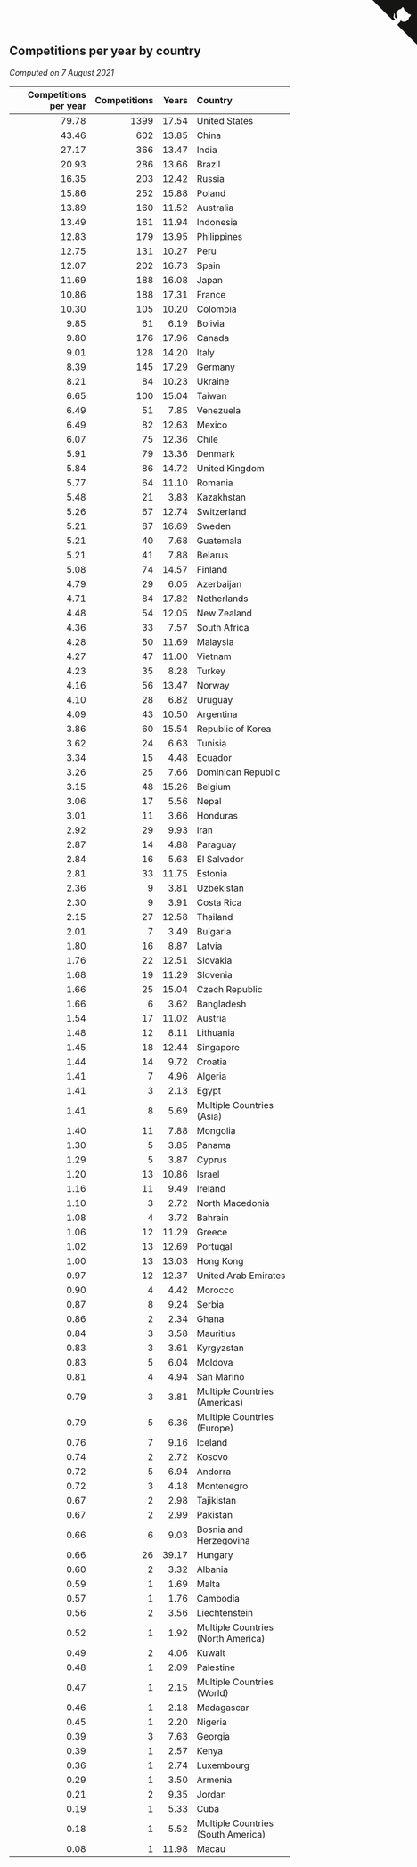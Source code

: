 ## Competitions per year by country

*Computed on  7 August 2021*

| Competitions per year | Competitions | Years | Country |
| ---: | ---: | ---: | :--- |
| 79.78 | 1399 | 17.54 | United States |
| 43.46 | 602 | 13.85 | China |
| 27.17 | 366 | 13.47 | India |
| 20.93 | 286 | 13.66 | Brazil |
| 16.35 | 203 | 12.42 | Russia |
| 15.86 | 252 | 15.88 | Poland |
| 13.89 | 160 | 11.52 | Australia |
| 13.49 | 161 | 11.94 | Indonesia |
| 12.83 | 179 | 13.95 | Philippines |
| 12.75 | 131 | 10.27 | Peru |
| 12.07 | 202 | 16.73 | Spain |
| 11.69 | 188 | 16.08 | Japan |
| 10.86 | 188 | 17.31 | France |
| 10.30 | 105 | 10.20 | Colombia |
| 9.85 | 61 | 6.19 | Bolivia |
| 9.80 | 176 | 17.96 | Canada |
| 9.01 | 128 | 14.20 | Italy |
| 8.39 | 145 | 17.29 | Germany |
| 8.21 | 84 | 10.23 | Ukraine |
| 6.65 | 100 | 15.04 | Taiwan |
| 6.49 | 51 | 7.85 | Venezuela |
| 6.49 | 82 | 12.63 | Mexico |
| 6.07 | 75 | 12.36 | Chile |
| 5.91 | 79 | 13.36 | Denmark |
| 5.84 | 86 | 14.72 | United Kingdom |
| 5.77 | 64 | 11.10 | Romania |
| 5.48 | 21 | 3.83 | Kazakhstan |
| 5.26 | 67 | 12.74 | Switzerland |
| 5.21 | 87 | 16.69 | Sweden |
| 5.21 | 40 | 7.68 | Guatemala |
| 5.21 | 41 | 7.88 | Belarus |
| 5.08 | 74 | 14.57 | Finland |
| 4.79 | 29 | 6.05 | Azerbaijan |
| 4.71 | 84 | 17.82 | Netherlands |
| 4.48 | 54 | 12.05 | New Zealand |
| 4.36 | 33 | 7.57 | South Africa |
| 4.28 | 50 | 11.69 | Malaysia |
| 4.27 | 47 | 11.00 | Vietnam |
| 4.23 | 35 | 8.28 | Turkey |
| 4.16 | 56 | 13.47 | Norway |
| 4.10 | 28 | 6.82 | Uruguay |
| 4.09 | 43 | 10.50 | Argentina |
| 3.86 | 60 | 15.54 | Republic of Korea |
| 3.62 | 24 | 6.63 | Tunisia |
| 3.34 | 15 | 4.48 | Ecuador |
| 3.26 | 25 | 7.66 | Dominican Republic |
| 3.15 | 48 | 15.26 | Belgium |
| 3.06 | 17 | 5.56 | Nepal |
| 3.01 | 11 | 3.66 | Honduras |
| 2.92 | 29 | 9.93 | Iran |
| 2.87 | 14 | 4.88 | Paraguay |
| 2.84 | 16 | 5.63 | El Salvador |
| 2.81 | 33 | 11.75 | Estonia |
| 2.36 | 9 | 3.81 | Uzbekistan |
| 2.30 | 9 | 3.91 | Costa Rica |
| 2.15 | 27 | 12.58 | Thailand |
| 2.01 | 7 | 3.49 | Bulgaria |
| 1.80 | 16 | 8.87 | Latvia |
| 1.76 | 22 | 12.51 | Slovakia |
| 1.68 | 19 | 11.29 | Slovenia |
| 1.66 | 25 | 15.04 | Czech Republic |
| 1.66 | 6 | 3.62 | Bangladesh |
| 1.54 | 17 | 11.02 | Austria |
| 1.48 | 12 | 8.11 | Lithuania |
| 1.45 | 18 | 12.44 | Singapore |
| 1.44 | 14 | 9.72 | Croatia |
| 1.41 | 7 | 4.96 | Algeria |
| 1.41 | 3 | 2.13 | Egypt |
| 1.41 | 8 | 5.69 | Multiple Countries (Asia) |
| 1.40 | 11 | 7.88 | Mongolia |
| 1.30 | 5 | 3.85 | Panama |
| 1.29 | 5 | 3.87 | Cyprus |
| 1.20 | 13 | 10.86 | Israel |
| 1.16 | 11 | 9.49 | Ireland |
| 1.10 | 3 | 2.72 | North Macedonia |
| 1.08 | 4 | 3.72 | Bahrain |
| 1.06 | 12 | 11.29 | Greece |
| 1.02 | 13 | 12.69 | Portugal |
| 1.00 | 13 | 13.03 | Hong Kong |
| 0.97 | 12 | 12.37 | United Arab Emirates |
| 0.90 | 4 | 4.42 | Morocco |
| 0.87 | 8 | 9.24 | Serbia |
| 0.86 | 2 | 2.34 | Ghana |
| 0.84 | 3 | 3.58 | Mauritius |
| 0.83 | 3 | 3.61 | Kyrgyzstan |
| 0.83 | 5 | 6.04 | Moldova |
| 0.81 | 4 | 4.94 | San Marino |
| 0.79 | 3 | 3.81 | Multiple Countries (Americas) |
| 0.79 | 5 | 6.36 | Multiple Countries (Europe) |
| 0.76 | 7 | 9.16 | Iceland |
| 0.74 | 2 | 2.72 | Kosovo |
| 0.72 | 5 | 6.94 | Andorra |
| 0.72 | 3 | 4.18 | Montenegro |
| 0.67 | 2 | 2.98 | Tajikistan |
| 0.67 | 2 | 2.99 | Pakistan |
| 0.66 | 6 | 9.03 | Bosnia and Herzegovina |
| 0.66 | 26 | 39.17 | Hungary |
| 0.60 | 2 | 3.32 | Albania |
| 0.59 | 1 | 1.69 | Malta |
| 0.57 | 1 | 1.76 | Cambodia |
| 0.56 | 2 | 3.56 | Liechtenstein |
| 0.52 | 1 | 1.92 | Multiple Countries (North America) |
| 0.49 | 2 | 4.06 | Kuwait |
| 0.48 | 1 | 2.09 | Palestine |
| 0.47 | 1 | 2.15 | Multiple Countries (World) |
| 0.46 | 1 | 2.18 | Madagascar |
| 0.45 | 1 | 2.20 | Nigeria |
| 0.39 | 3 | 7.63 | Georgia |
| 0.39 | 1 | 2.57 | Kenya |
| 0.36 | 1 | 2.74 | Luxembourg |
| 0.29 | 1 | 3.50 | Armenia |
| 0.21 | 2 | 9.35 | Jordan |
| 0.19 | 1 | 5.33 | Cuba |
| 0.18 | 1 | 5.52 | Multiple Countries (South America) |
| 0.08 | 1 | 11.98 | Macau |


<a href="https://github.com/jonatanklosko/wca_statistics" class="github-corner" aria-label="View source on Github"><svg width="80" height="80" viewBox="0 0 250 250" style="fill:#151513; color:#fff; position: absolute; top: 0; border: 0; right: 0;" aria-hidden="true"><path d="M0,0 L115,115 L130,115 L142,142 L250,250 L250,0 Z"></path><path d="M128.3,109.0 C113.8,99.7 119.0,89.6 119.0,89.6 C122.0,82.7 120.5,78.6 120.5,78.6 C119.2,72.0 123.4,76.3 123.4,76.3 C127.3,80.9 125.5,87.3 125.5,87.3 C122.9,97.6 130.6,101.9 134.4,103.2" fill="currentColor" style="transform-origin: 130px 106px;" class="octo-arm"></path><path d="M115.0,115.0 C114.9,115.1 118.7,116.5 119.8,115.4 L133.7,101.6 C136.9,99.2 139.9,98.4 142.2,98.6 C133.8,88.0 127.5,74.4 143.8,58.0 C148.5,53.4 154.0,51.2 159.7,51.0 C160.3,49.4 163.2,43.6 171.4,40.1 C171.4,40.1 176.1,42.5 178.8,56.2 C183.1,58.6 187.2,61.8 190.9,65.4 C194.5,69.0 197.7,73.2 200.1,77.6 C213.8,80.2 216.3,84.9 216.3,84.9 C212.7,93.1 206.9,96.0 205.4,96.6 C205.1,102.4 203.0,107.8 198.3,112.5 C181.9,128.9 168.3,122.5 157.7,114.1 C157.9,116.9 156.7,120.9 152.7,124.9 L141.0,136.5 C139.8,137.7 141.6,141.9 141.8,141.8 Z" fill="currentColor" class="octo-body"></path></svg></a><style>.github-corner:hover .octo-arm{animation:octocat-wave 560ms ease-in-out}@keyframes octocat-wave{0%,100%{transform:rotate(0)}20%,60%{transform:rotate(-25deg)}40%,80%{transform:rotate(10deg)}}@media (max-width:500px){.github-corner:hover .octo-arm{animation:none}.github-corner .octo-arm{animation:octocat-wave 560ms ease-in-out}}</style>
